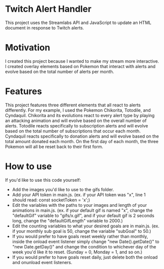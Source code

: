 # Twitch Alert Handler
This project uses the Streamlabs API and JavaScript to update an HTML document in response to Twitch alerts.

# Motivation
I created this project because I wanted to make my stream more interactive. I created overlay elements based on Pokemon that interact with alerts and evolve based on the total number of alerts per month.

# Features
This project features three different elements that all react to alerts differently. For my example, I used the Pokemon Chikorita, Totodile, and Cyndaquil. Chikorita and its evolutions react to every alert type by playing an attacking animation and will evolve based on the overall number of alerts. Totodile reacts specifically to subscription alerts and will evolve based on the total number of subscriptions that occur each month. Cyndaquil reacts specifically to donation alerts and will evolve based on the total amount donated each month. On the first day of each month, the three Pokemon will all be reset back to their first form.


# How to use
If you'd like to use this code yourself:
- Add the images you'd like to use to the gifs folder.
- Add your API token in main.js. (ex. if your API token was "x", line 1 should read: const socketToken = 'x';)
- Edit the variables with the paths to your images and length of your animations in main.js. (ex. if your default gif is named "x", change the "defaultGif" variable to "gifs/x.gif", and if your default gif is 2 seconds long, change the "defaultGifLength" variable to 2000.)
- Edit the counting variables to what your desired goals are in main.js. (ex. if your monthly sub goal is 50, change the variable "subGoal" to 50.)
- If you would prefer to have goals reset weekly rather than monthly, inside the onload event listener simply change "new Date().getDate()" to "new Date.getDay()" and change the condition to whichever day of the week you'd like it to reset. (Sunday = 0, Monday = 1, and so on.)
- If you would prefer to have goals reset daily, just delete both the onload and onunload event listeners.
